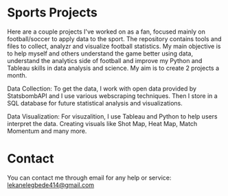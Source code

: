 # Sports Projects
Here are a couple projects I've worked on as a fan, focused mainly on football/soccer to apply data to the sport. The repository contains tools and files to collect, analyzr and visualize football statistics. My main objective is to help myself and others understand the game better using data, understand the analytics side of football and improve my Python and Tableau skills in data analysis and science. My aim is to create 2 projects a month.

Data Collection: To get the data, I work with open data provided by StatsbombAPI and I use various webscraping techniques. Then I store in a SQL database for future statistical analysis and visualizations.

Data Visualization: For visuzalition, I use Tableau and Python to help users interpret the data. Creating visuals like Shot Map, Heat Map, Match Momentum and many more.

# Contact
You can contact me through email for any help or service: lekanelegbede414@gmail.com
